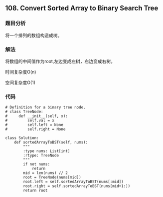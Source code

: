 ## 108. Convert Sorted Array to Binary Search Tree

### 题目分析
将一个排列的数组构造成树。

### 解法
将数组的中间值作为root,左边变成左树，右边变成右树。

时间复杂度O(n)

空间复杂度O(1)

### 代码
```
# Definition for a binary tree node.
# class TreeNode:
#     def __init__(self, x):
#         self.val = x
#         self.left = None
#         self.right = None

class Solution:
    def sortedArrayToBST(self, nums):
        """
        :type nums: List[int]
        :rtype: TreeNode
        """
        if not nums:
            return 
        mid = len(nums) // 2
        root = TreeNode(nums[mid])
        root.left = self.sortedArrayToBST(nums[:mid])
        root.right = self.sortedArrayToBST(nums[mid+1:])
        return root

```
